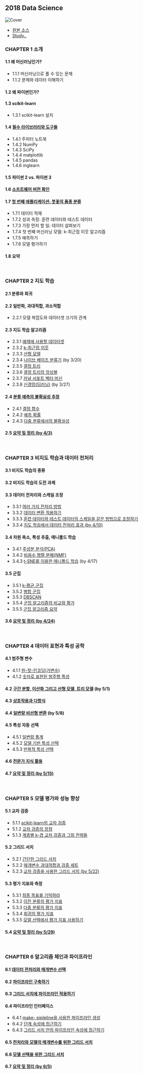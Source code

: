 ## 2018 Data Science

![Cover](https://github.com/bluebibi/data_science_2018/blob/master/cover.jpg)

- [원본 소스](https://github.com/link-kut/introduction_to_ml_with_python)
- [Study..](https://github.com/jungyj0211/data_science_2018/tree/master/scikit_study_workspace)

### CHAPTER 1 소개 
#### 1.1 왜 머신러닝인가? 
- 1.1.1 머신러닝으로 풀 수 있는 문제 
- 1.1.2 문제와 데이터 이해하기 
 
#### 1.2 왜 파이썬인가? 
#### 1.3 scikit-learn 
- 1.3.1 scikit-learn 설치 
#### 1.4 [필수 라이브러리와 도구들](https://nbviewer.jupyter.org/github/bluebibi/data_science_2018/blob/master/Chapter01/1.4.ipynb)
- 1.4.1 주피터 노트북
- 1.4.2 NumPy
- 1.4.3 SciPy 
- 1.4.4 matplotlib 
- 1.4.5 pandas 
- 1.4.6 mglearn 
#### 1.5 파이썬 2 vs. 파이썬 3 
#### 1.6 [소프트웨어 버전 확인](https://nbviewer.jupyter.org/github/bluebibi/data_science_2018/blob/master/Chapter01/1.6.ipynb) 
#### 1.7 [첫 번째 애플리케이션: 붓꽃의 품종 분류](https://nbviewer.jupyter.org/github/bluebibi/data_science_2018/blob/master/Chapter01/1.7.ipynb)
- 1.7.1 데이터 적재 
- 1.7.2 성과 측정: 훈련 데이터와 테스트 데이터 
- 1.7.3 가장 먼저 할 일: 데이터 살펴보기 
- 1.7.4 첫 번째 머신러닝 모델: k-최근접 이웃 알고리즘 
- 1.7.5 예측하기 
- 1.7.6 모델 평가하기 
#### 1.8 요약 

<br/>

### CHAPTER 2 지도 학습 
#### 2.1 분류와 회귀 
#### 2.2 일반화, 과대적합, 과소적합 
- 2.2.1 모델 복잡도와 데이터셋 크기의 관계 
#### 2.3 지도 학습 알고리즘 
- 2.3.1 [예제에 사용할 데이터셋](https://nbviewer.jupyter.org/github/jungyj0211/data_science_2018/blob/master/Chapter02/2.3.1.ipynb) 
- 2.3.2 [k-최근접 이웃](https://nbviewer.jupyter.org/github/jungyj0211/data_science_2018/blob/master/Chapter02/2.3.2.ipynb) 
- 2.3.3 [선형 모델](https://nbviewer.jupyter.org/github/jungyj0211/data_science_2018/blob/master/Chapter02/2.3.3.ipynb) 
- 2.3.4 [나이브 베이즈 분류기](https://nbviewer.jupyter.org/github/jungyj0211/data_science_2018/blob/master/Chapter02/2.3.4.ipynb) (by 3/20)
- 2.3.5 [결정 트리](https://nbviewer.jupyter.org/github/jungyj0211/data_science_2018/blob/master/Chapter02/2.3.5.ipynb) 
- 2.3.6 [결정 트리의 앙상블](https://nbviewer.jupyter.org/github/jungyj0211/data_science_2018/blob/master/Chapter02/2.3.6.ipynb) 
- 2.3.7 [커널 서포트 벡터 머신](https://nbviewer.jupyter.org/github/jungyj0211/data_science_2018/blob/master/Chapter02/2.3.7.ipynb)
- 2.3.8 [신경망(딥러닝)](https://nbviewer.jupyter.org/github/jungyj0211/data_science_2018/blob/master/Chapter02/2.3.8.ipynb) (by 3/27) 
#### 2.4 [분류 예측의 불확실성 추정](https://nbviewer.jupyter.org/github/jungyj0211/data_science_2018/blob/master/Chapter02/2.4.ipynb) 
- 2.4.1 [결정 함수](https://nbviewer.jupyter.org/github/jungyj0211/data_science_2018/blob/master/Chapter02/2.4.1.ipynb)
- 2.4.2 [예측 확률](https://nbviewer.jupyter.org/github/jungyj0211/data_science_2018/blob/master/Chapter02/2.4.2.ipynb)
- 2.4.3 [다중 분류에서의 불확실성](https://nbviewer.jupyter.org/github/jungyj0211/data_science_2018/blob/master/Chapter02/2.4.3.ipynb)
#### 2.5 [요약 및 정리 (by 4/3)](https://nbviewer.jupyter.org/github/jungyj0211/data_science_2018/blob/master/Chapter02/2.5.ipynb)

<br/>

### CHAPTER 3 비지도 학습과 데이터 전처리 
#### 3.1 비지도 학습의 종류 
#### 3.2 비지도 학습의 도전 과제 
#### 3.3 데이터 전처리와 스케일 조정 
- 3.3.1 [여러 가지 전처리 방법](https://nbviewer.jupyter.org/github/jungyj0211/data_science_2018/blob/master/Chapter03/3.3.1.ipynb)
- 3.3.2 [데이터 변환 적용하기](https://nbviewer.jupyter.org/github/jungyj0211/data_science_2018/blob/master/Chapter03/3.3.2.ipynb)
- 3.3.3 [훈련 데이터와 테스트 데이터의 스케일을 같은 방법으로 조정하기](https://nbviewer.jupyter.org/github/jungyj0211/data_science_2018/blob/master/Chapter03/3.3.3.ipynb)
- 3.3.4 [지도 학습에서 데이터 전처리 효과 (by 4/10)](https://nbviewer.jupyter.org/github/jungyj0211/data_science_2018/blob/master/Chapter03/3.3.4.ipynb)
#### 3.4 차원 축소, 특성 추출, 매니폴드 학습 
- 3.4.1 [주성분 분석(PCA)](https://nbviewer.jupyter.org/github/jungyj0211/data_science_2018/blob/master/Chapter03/3.4.1.ipynb)
- 3.4.2 [비음수 행렬 분해(NMF)](https://nbviewer.jupyter.org/github/jungyj0211/data_science_2018/blob/master/Chapter03/3.4.2.ipynb) 
- 3.4.3 [t-SNE를 이용한 매니폴드 학습](https://nbviewer.jupyter.org/github/jungyj0211/data_science_2018/blob/master/Chapter03/3.4.3.ipynb) (by 4/17)
#### 3.5 군집 
- 3.5.1 [k-평균 군집](https://nbviewer.jupyter.org/github/jungyj0211/data_science_2018/blob/master/Chapter03/3.5.1.ipynb) 
- 3.5.2 [병합 군집](https://nbviewer.jupyter.org/github/jungyj0211/data_science_2018/blob/master/Chapter03/3.5.2.ipynb) 
- 3.5.3 [DBSCAN](https://nbviewer.jupyter.org/github/jungyj0211/data_science_2018/blob/master/Chapter03/3.5.3.ipynb) 
- 3.5.4 [군집 알고리즘의 비교와 평가](https://nbviewer.jupyter.org/github/jungyj0211/data_science_2018/blob/master/Chapter03/3.5.4.ipynb) 
- 3.5.5 [군집 알고리즘 요약](https://nbviewer.jupyter.org/github/jungyj0211/data_science_2018/blob/master/Chapter03/3.5.5.ipynb) 
#### 3.6 [요약 및 정리 (by 4/24)](https://nbviewer.jupyter.org/github/jungyj0211/data_science_2018/blob/master/Chapter03/3.6.ipynb) 

<br/>

### CHAPTER 4 데이터 표현과 특성 공학 
#### 4.1 범주형 변수
- 4.1.1 [원-핫-인코딩(가변수)](https://nbviewer.jupyter.org/github/jungyj0211/data_science_2018/blob/master/Chapter04/4.1.1.ipynb)
- 4.1.2 [숫자로 표현된 범주형 특성](https://nbviewer.jupyter.org/github/jungyj0211/data_science_2018/blob/master/Chapter04/4.1.2.ipynb)
#### 4.2 [구간 분할, 이산화 그리고 선형 모델, 트리 모델](https://nbviewer.jupyter.org/github/jungyj0211/data_science_2018/blob/master/Chapter04/4.2.ipynb) (by 5/1)  
#### 4.3 [상호작용과 다항식](https://nbviewer.jupyter.org/github/jungyj0211/data_science_2018/blob/master/Chapter04/4.3.ipynb)  
#### 4.4 [일변량 비선형 변환](https://nbviewer.jupyter.org/github/jungyj0211/data_science_2018/blob/master/Chapter04/4.4.ipynb) (by 5/8) 
#### 4.5 특성 자동 선택
- 4.5.1 [일변량 통계](https://nbviewer.jupyter.org/github/jungyj0211/data_science_2018/blob/master/Chapter04/4.5.1.ipynb) 
- 4.5.2 [모델 기반 특성 선택](https://nbviewer.jupyter.org/github/jungyj0211/data_science_2018/blob/master/Chapter04/4.5.2.ipynb) 
- 4.5.3 [반복적 특성 선택](https://nbviewer.jupyter.org/github/jungyj0211/data_science_2018/blob/master/Chapter04/4.5.3.ipynb)  
#### 4.6 [전문가 지식 활용](https://nbviewer.jupyter.org/github/jungyj0211/data_science_2018/blob/master/Chapter04/4.6.ipynb)  
#### 4.7 [요약 및 정리 (by 5/15)](https://nbviewer.jupyter.org/github/jungyj0211/data_science_2018/blob/master/Chapter04/4.7.ipynb) 

<br/>

### CHAPTER 5 모델 평가와 성능 향상 
#### 5.1 교차 검증
- 5.1.1 [scikit-learn의 교차 검증](https://nbviewer.jupyter.org/github/jungyj0211/data_science_2018/blob/master/Chapter05/5.1.1.ipynb) 
- 5.1.2 [교차 검증의 장점](https://nbviewer.jupyter.org/github/jungyj0211/data_science_2018/blob/master/Chapter05/5.1.2.ipynb) 
- 5.1.3 [계층별 k-겹 교차 검증과 그외 전략들](https://nbviewer.jupyter.org/github/jungyj0211/data_science_2018/blob/master/Chapter05/5.1.3.ipynb) 
#### 5.2 그리드 서치
- 5.2.1 [간단한 그리드 서치](https://nbviewer.jupyter.org/github/jungyj0211/data_science_2018/blob/master/Chapter05/5.2.1.ipynb) 
- 5.2.2 [매개변수 과대적합과 검증 세트](https://nbviewer.jupyter.org/github/jungyj0211/data_science_2018/blob/master/Chapter05/5.2.2.ipynb) 
- 5.2.3 [교차 검증을 사용한 그리드 서치 (by 5/22)](https://nbviewer.jupyter.org/github/jungyj0211/data_science_2018/blob/master/Chapter05/5.2.3.ipynb) 
#### 5.3 평가 지표와 측정 
- 5.3.1 [최종 목표를 기억하라](https://nbviewer.jupyter.org/github/jungyj0211/data_science_2018/blob/master/Chapter05/5.3.1.ipynb) 
- 5.3.2 [이진 분류의 평가 지표](https://nbviewer.jupyter.org/github/jungyj0211/data_science_2018/blob/master/Chapter05/5.3.2.ipynb) 
- 5.3.3 [다중 분류의 평가 지표](https://nbviewer.jupyter.org/github/jungyj0211/data_science_2018/blob/master/Chapter05/5.3.3.ipynb) 
- 5.3.4 [회귀의 평가 지표](https://nbviewer.jupyter.org/github/jungyj0211/data_science_2018/blob/master/Chapter05/5.3.4.ipynb) 
- 5.3.5 [모델 선택에서 평가 지표 사용하기](https://nbviewer.jupyter.org/github/jungyj0211/data_science_2018/blob/master/Chapter05/5.3.5.ipynb) 
#### 5.4 [요약 및 정리 (by 5/29)](https://nbviewer.jupyter.org/github/jungyj0211/data_science_2018/blob/master/Chapter05/5.4.ipynb) 

<br/>

### CHAPTER 6 알고리즘 체인과 파이프라인 
#### 6.1 [데이터 전처리와 매개변수 선택](https://nbviewer.jupyter.org/github/jungyj0211/data_science_2018/blob/master/Chapter06/6.1.ipynb) 
#### 6.2 [파이프라인 구축하기](https://nbviewer.jupyter.org/github/jungyj0211/data_science_2018/blob/master/Chapter06/6.2.ipynb) 
#### 6.3 [그리드 서치에 파이프라인 적용하기](https://nbviewer.jupyter.org/github/jungyj0211/data_science_2018/blob/master/Chapter06/6.3.ipynb) 
#### 6.4 파이프라인 인터페이스
- 6.4.1 [make- pipleline을 사용한 파이프라인 생성](https://nbviewer.jupyter.org/github/jungyj0211/data_science_2018/blob/master/Chapter06/6.4.1.ipynb) 
- 6.4.2 [단계 속성에 접근하기](https://nbviewer.jupyter.org/github/jungyj0211/data_science_2018/blob/master/Chapter06/6.4.2.ipynb) 
- 6.4.3 [그리드 서치 안의 파이프라인 속성에 접근하기](https://nbviewer.jupyter.org/github/jungyj0211/data_science_2018/blob/master/Chapter06/6.4.3.ipynb) 
#### 6.5 [전처리와 모델의 매개변수를 위한 그리드 서치](https://nbviewer.jupyter.org/github/jungyj0211/data_science_2018/blob/master/Chapter06/6.5.ipynb) 
#### 6.6 [모델 선택을 위한 그리드 서치](https://nbviewer.jupyter.org/github/jungyj0211/data_science_2018/blob/master/Chapter06/6.6.ipynb) 
#### 6.7 [요약 및 정리 (by 6/5)](https://nbviewer.jupyter.org/github/jungyj0211/data_science_2018/blob/master/Chapter06/6.7.ipynb) 

<br/>

